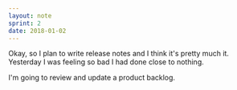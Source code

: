 ```yaml
---
layout: note
sprint: 2
date: 2018-01-02
---
```

Okay, so I plan to write release notes and I think it's pretty much it. Yesterday I was feeling so bad I had done close to nothing.

I'm going to review and update a product backlog.